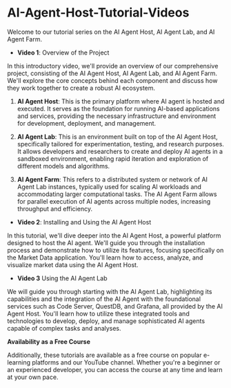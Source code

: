 # AI-Agent-Host-Tutorial-Videos

 Welcome to our tutorial series on the AI Agent Host, AI Agent Lab, and AI Agent Farm.

- **Video 1**: Overview of the Project

In this introductory video, we'll provide an overview of our comprehensive project, consisting of the AI Agent Host, AI Agent Lab, and AI Agent Farm. We'll explore the core concepts behind each component and discuss how they work together to create a robust AI ecosystem.


  1. **AI Agent Host**: This is the primary platform where AI agent is hosted and executed. It serves as the foundation for running AI-based applications and services, providing the necessary infrastructure and environment for development, deployment, and management.
   

  3. **AI Agent Lab**: This is an environment built on top of the AI Agent Host, specifically tailored for experimentation, testing, and research purposes. It allows developers and researchers to create and deploy AI agents in a sandboxed environment, enabling rapid iteration and exploration of different models and algorithms.
   

  5. **AI Agent Farm**: This refers to a distributed system or network of AI Agent Lab instances, typically used for scaling AI workloads and accommodating larger computational tasks. The AI Agent Farm allows for parallel execution of AI agents across multiple nodes, increasing throughput and efficiency.
   

- **Video 2**: Installing and Using the AI Agent Host

In this tutorial, we'll dive deeper into the AI Agent Host, a powerful platform designed to host the AI agent. We'll guide you through the installation process and demonstrate how to utilize its features, focusing specifically on the Market Data application. You'll learn how to access, analyze, and visualize market data using the AI Agent Host.


- **Video 3**  Using the AI Agent Lab

We will guide you through starting with the AI Agent Lab, highlighting its capabilities and the integration of the AI Agent with the foundational services such as Code Server, QuestDB, and Grafana, all provided by the AI Agent Host. You'll learn how to utilize these integrated tools and technologies to develop, deploy, and manage sophisticated AI agents capable of complex tasks and analyses.



**Availability as a Free Course**

Additionally, these tutorials are available as a free course on popular e-learning platforms and our YouTube channel. Whether you're a beginner or an experienced developer, you can access the course at any time and learn at your own pace. 